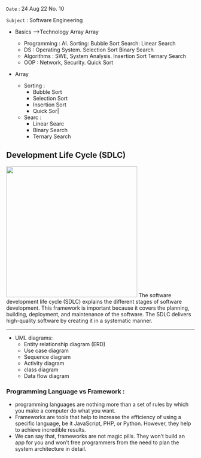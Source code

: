 `Date` : 24 Aug 22 No. 10

`Subject` : Software Engineering

- Basics -->Technology                                                     Array                                   Array
  - Programming : AI.                                            Sorting: Bubble Sort                   Search: Linear Search 
  - DS :          Operating System.                                       Selection Sort                        Binary Search
  - Algorithms :  SWE, System Analysis.                                   Insertion Sort                        Ternary Search
  - OOP :         Network, Security.                                      Quick Sort
              
- Array
  - Sorting :
    - Bubble Sort
    - Selection Sort
    - Insertion Sort
    - Quick Sor|
  - Searc :
    - Linear Searc
    - Binary Search
    - Ternary Search
    
    
## Development Life Cycle (SDLC)

 <img src="https://tse4.mm.bing.net/th?id=OIP.1rTGVEx4iRtmq9TKx750OgHaHV&pid=Api&P=0" width="350">
 The software development life cycle (SDLC) explains the different stages of software development. This framework is important because it covers the planning, building, deployment, and maintenance of the software. The SDLC delivers high-quality software by creating it in a systematic manner.
 
 
 ---------------------------------------------------------------------------------------------------------------------------------------------------------------------------------------------------------------------------
 
- UML diagrams:
  - Entity relationship diagram (ERD)
  - Use case diagram
  - Sequence diagram
  - Activity diagram
  - class diagram
  - Data flow diagram
  
###  Programming Language vs Framework :
- programming languages are nothing more than a set of rules by which you make a computer do what you want.
- Frameworks are tools that help to increase the efficiency of using a specific language, be it JavaScript, PHP, or Python. However, they help to achieve incredible results.
- We can say that, frameworks are not magic pills. They won’t build an app for you and won’t free programmers from the need to plan the system architecture in detail.




 

